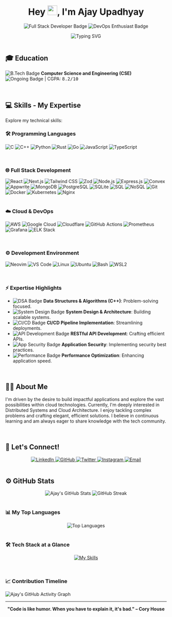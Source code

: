 <div align="center">


  <h1>Hey <img src="https://raw.githubusercontent.com/MartinHeinz/MartinHeinz/master/wave.gif" width="30px">, I'm Ajay Upadhyay</h1>

  <p>
    <img src="https://img.shields.io/badge/Software_Developer-informational?style=flat-square&logo=code&logoColor=white" alt="Full Stack Developer Badge"/>
    <img src="https://img.shields.io/badge/DevOps-informational?style=flat-square&logo=docker&logoColor=white" alt="DevOps Enthusiast Badge"/>
  </p>

  <img src="https://readme-typing-svg.herokuapp.com/?lines=Crafting+Scalable+Applications;Exploring+Cloud+Frontiers;Solving+Complex+Problems&font=Fira%20Code¢er=true&width=440&height=45&color=00ffff&vCenter=true&size=22" alt="Typing SVG" />

</div>

<br/>

## 🎓 Education

<p>
  <img src="https://img.shields.io/badge/B.Tech-blue?style=for-the-badge&logo=graduation-cap&logoColor=white" alt="B.Tech Badge"/>
  <strong>Computer Science and Engineering (CSE)</strong><br/>
  <img src="https://img.shields.io/badge/Ongoing-lightgrey?style=flat-square" alt="Ongoing Badge"/> | CGPA: <kbd>8.2/10</kbd>
</p>

<br/>

## 💻 Skills - My Expertise

Explore my technical skills:

### 🛠️ Programming Languages

<p>
    <img src="https://img.shields.io/badge/C-00599C?style=for-the-badge&logo=c%2B%2B&logoColor=white" alt="C"/>
    <img src="https://img.shields.io/badge/C++-00599C?style=for-the-badge&logo=c%2B%2B&logoColor=white" alt="C++"/>
    <img src="https://img.shields.io/badge/Python-3776AB?style=for-the-badge&logo=python&logoColor=white" alt="Python"/>
    <img src="https://img.shields.io/badge/Rust-000000?style=for-the-badge&logo=rust&logoColor=white" alt="Rust"/>
    <img src="https://img.shields.io/badge/Go-00ADD8?style=for-the-badge&logo=go&logoColor=white" alt="Go"/>
    <img src="https://img.shields.io/badge/JavaScript-F7DF1E?style=for-the-badge&logo=javascript&logoColor=black" alt="JavaScript"/>
    <img src="https://img.shields.io/badge/TypeScript-007ACC?style=for-the-badge&logo=typescript&logoColor=white" alt="TypeScript"/>
</p>

<br/>

### 🌐 Full Stack Development

<div>
    <img src="https://img.shields.io/badge/React-61DAFB?style=for-the-badge&logo=react&logoColor=black" alt="React"/>
    <img src="https://img.shields.io/badge/Next.js-000000?style=for-the-badge&logo=next.js&logoColor=white" alt="Next.js"/>
    <img src="https://img.shields.io/badge/Tailwind_CSS-38B2AC?style=for-the-badge&logo=tailwind-css&logoColor=white" alt="Tailwind CSS"/>
    <img src="https://img.shields.io/badge/Zod-3F83F8?style=for-the-badge&logoColor=white&labelColor=434D5B" alt="Zod"/>
    <img src="https://img.shields.io/badge/Node.js-339933?style=for-the-badge&logo=nodedotjs&logoColor=white" alt="Node.js"/>
    <img src="https://img.shields.io/badge/Express.js-000000?style=for-the-badge&logo=express&logoColor=white" alt="Express.js"/>
    <img src="https://img.shields.io/badge/Convex-374151?style=for-the-badge&logoColor=white&labelColor=272F3B" alt="Convex"/>
    <img src="https://img.shields.io/badge/Appwrite-468DF6?style=for-the-badge&logoColor=white&labelColor=2D76E3" alt="Appwrite"/>
    <img src="https://img.shields.io/badge/MongoDB-4EA94B?style=for-the-badge&logo=mongodb&logoColor=white" alt="MongoDB"/>
    <img src="https://img.shields.io/badge/PostgreSQL-316192?style=for-the-badge&logo=postgresql&logoColor=white" alt="PostgreSQL"/>
    <img src="https://img.shields.io/badge/SQLite-07405E?style=for-the-badge&logo=sqlite&logoColor=white" alt="SQLite"/>
    <img src="https://img.shields.io/badge/SQL-005A9C?style=for-the-badge&logo=sql&logoColor=white" alt="SQL"/>
    <img src="https://img.shields.io/badge/NoSQL-CB1D19?style=for-the-badge&logoColor=white&labelColor=B71C1C" alt="NoSQL"/>
    <img src="https://img.shields.io/badge/Git-F05032?style=for-the-badge&logo=git&logoColor=white" alt="Git"/>
    <img src="https://img.shields.io/badge/Docker-2496ED?style=for-the-badge&logo=docker&logoColor=white" alt="Docker"/>
    <img src="https://img.shields.io/badge/Kubernetes-326DE6?style=for-the-badge&logo=kubernetes&logoColor=white" alt="Kubernetes"/>
    <img src="https://img.shields.io/badge/Nginx-009639?style=for-the-badge&logo=nginx&logoColor=white" alt="Nginx"/>
</div>

<br/>

### ☁️ Cloud & DevOps

<p>
    <img src="https://img.shields.io/badge/Amazon_AWS-232F3E?style=for-the-badge&logo=amazon-aws&logoColor=white" alt="AWS"/>
    <img src="https://img.shields.io/badge/Google_Cloud-4285F4?style=for-the-badge&logo=google-cloud&logoColor=white" alt="Google Cloud"/>
    <img src="https://img.shields.io/badge/Cloudflare-F38020?style=for-the-badge&logo=cloudflare&logoColor=white" alt="Cloudflare"/>
    <img src="https://img.shields.io/badge/GitHub_Actions-2088FF?style=for-the-badge&logo=github-actions&logoColor=white" alt="GitHub Actions"/>
    <img src="https://img.shields.io/badge/Prometheus-E6522C?style=for-the-badge&logo=prometheus&logoColor=white" alt="Prometheus"/>
    <img src="https://img.shields.io/badge/Grafana-F46800?style=for-the-badge&logo=grafana&logoColor=white" alt="Grafana"/>
    <img src="https://img.shields.io/badge/Elasticsearch-005571?style=for-the-badge&logo=elasticsearch&logoColor=white" alt="ELK Stack"/>
</p>

<br/>

### ⚙️ Development Environment

<p>
    <img src="https://img.shields.io/badge/Neovim-57A143?style=for-the-badge&logo=neovim&logoColor=white" alt="Neovim"/>
    <img src="https://img.shields.io/badge/Visual_Studio_Code-007ACC?style=for-the-badge&logo=visual-studio-code&logoColor=white" alt="VS Code"/>
    <img src="https://img.shields.io/badge/Linux-FCC624?style=for-the-badge&logo=linux&logoColor=black" alt="Linux"/>
    <img src="https://img.shields.io/badge/Ubuntu-E95420?style=for-the-badge&logo=ubuntu&logoColor=white" alt="Ubuntu"/>
    <img src="https://img.shields.io/badge/Bash-4EAA25?style=for-the-badge&logo=gnu-bash&logoColor=white" alt="Bash"/>
    <img src="https://img.shields.io/badge/WSL2-0078D4?style=for-the-badge&logo=windows&logoColor=white" alt="WSL2"/>
</p>

<br/>

### ⚡ Expertise Highlights

*   <img src="https://img.shields.io/badge/DSA-important?style=flat-square&logo=code&logoColor=white" alt="DSA Badge"> **Data Structures & Algorithms (C++)**: Problem-solving focused.
*   <img src="https://img.shields.io/badge/System_Design-important?style=flat-square&logo=data-transfer-down&logoColor=white" alt="System Design Badge"> **System Design & Architecture**: Building scalable systems.
*   <img src="https://img.shields.io/badge/CI/CD-important?style=flat-square&logo=github-actions&logoColor=white" alt="CI/CD Badge"> **CI/CD Pipeline Implementation**: Streamlining deployments.
*   <img src="https://img.shields.io/badge/API_Development-important?style=flat-square&logo=apis&logoColor=white" alt="API Development Badge"> **RESTful API Development**: Crafting efficient APIs.
*   <img src="https://img.shields.io/badge/App_Security-important?style=flat-square&logo=security&logoColor=white" alt="App Security Badge"> **Application Security**: Implementing security best practices.
*   <img src="https://img.shields.io/badge/Performance-important?style=flat-square&logo=speedometer&logoColor=white" alt="Performance Badge"> **Performance Optimization**: Enhancing application speed.

<br/>

## 🙋‍♂️ About Me

I'm driven by the desire to build impactful applications and explore the vast possibilities within cloud technologies. Currently, I'm deeply interested in Distributed Systems and Cloud Architecture. I enjoy tackling complex problems and crafting elegant, efficient solutions. I believe in continuous learning and am always eager to share knowledge with the tech community.

<br/>

## 🤝 Let's Connect!

<div align="center">

  <a href="https://www.linkedin.com/in/upajay/" target="_blank">
    <img src="https://img.shields.io/badge/LinkedIn-0077B5?style=for-the-badge&logo=linkedin&logoColor=white" alt="LinkedIn"/>
  </a>
  <a href="https://github.com/57ajay" target="_blank">
    <img src="https://img.shields.io/badge/GitHub-100000?style=for-the-badge&logo=github&logoColor=white" alt="GitHub"/>
  </a>
  <a href="https://twitter.com/57ajy" target="_blank">
    <img src="https://img.shields.io/badge/Twitter-1DA1F2?style=for-the-badge&logo=twitter&logoColor=white" alt="Twitter"/>
  </a>
  <a href="https://www.instagram.com/57aja.y/" target="_blank">
    <img src="https://img.shields.io/badge/Instagram-E4405F?style=for-the-badge&logo=instagram&logoColor=white" alt="Instagram"/>
  </a>
  <a href="mailto:57ajay.u@gmail.com" target="_blank">
    <img src="https://img.shields.io/badge/Email-D14836?style=for-the-badge&logo=gmail&logoColor=white" alt="Email"/>
  </a>

</div>

<br/>

## ⚙️ GitHub Stats

<div align="center">

  <img src="https://github-readme-stats.vercel.app/api?username=57ajay&show_icons=true&theme=tokyonight" alt="Ajay's GitHub Stats" />
  <img src="https://github-readme-streak-stats.herokuapp.com/?user=57ajay&theme=tokyonight" alt="GitHub Streak" />

</div>

<br/>

### 📊 My Top Languages

<div align="center">

  <img src="https://github-readme-stats.vercel.app/api/top-langs/?username=57ajay&layout=compact&theme=tokyonight" alt="Top Languages" />

</div>

<br/>

### 🛠️ Tech Stack at a Glance

<div align="center">

  [![My Skills](https://skillicons.dev/icons?i=c,cpp,rust,python,go,javascript,typescript,nodejs,react,nextjs,mongodb,sqlite,postgresql,bash,git,github,express,aws,gcp,cloudflare,docker,kubernetes,nginx,linux,neovim&perline=5)](https://skillicons.dev)

</div>

<br/>

### 📈 Contribution Timeline

<img align="center" src="https://github-readme-activity-graph.vercel.app/graph?username=57ajay&theme=tokyo-night" alt="Ajay's GitHub Activity Graph" />

<br/>

---

<div align="center">

  <b>"Code is like humor. When you have to explain it, it's bad." – Cory House</b>

</div>
